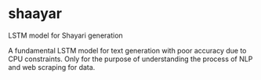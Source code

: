 # shaayar
LSTM model for Shayari generation

A fundamental LSTM model for text generation with poor accuracy due to CPU constraints.
Only for the purpose of understanding the process of NLP and web scraping for data.
